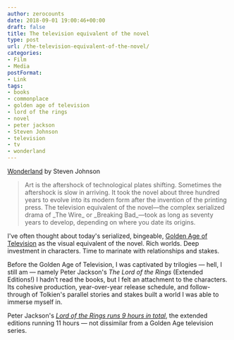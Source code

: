 ```yaml
---
author: zerocounts
date: 2018-09-01 19:00:46+00:00
draft: false
title: The television equivalent of the novel
type: post
url: /the-television-equivalent-of-the-novel/
categories:
- Film
- Media
postFormat:
- Link
tags:
- books
- commonplace
- golden age of television
- lord of the rings
- novel
- peter jackson
- Steven Johnson
- television
- tv
- wonderland
---
```


[Wonderland](https://www.penguinrandomhouse.com/books/533949/wonderland-by-steven-johnson/) by Steven Johnson


<blockquote>Art is the aftershock of technological plates shifting. Sometimes the aftershock is slow in arriving. It took the novel about three hundred years to evolve into its modern form after the invention of the printing press. The television equivalent of the novel—the complex serialized drama of _The Wire_ or _Breaking Bad_—took as long as seventy years to develop, depending on where you date its origins.

</blockquote>

I've often thought about today's serialized, bingeable, [Golden Age of Television](https://en.m.wikipedia.org/wiki/Golden_Age_of_Television_(2000s–present)) as the visual equivalent of the novel. Rich worlds. Deep investment in characters. Time to marinate with relationships and stakes.

Before the Golden Age of Television, I was captivated by trilogies — hell, I still am — namely Peter Jackson's _The Lord of the Rings_ (Extended Editions!) I hadn't read the books, but I felt an attachment to the characters. Its cohesive production, year-over-year release schedule, and follow-through of Tolkien's parallel stories and stakes built a world I was able to immerse myself in.

Peter Jackson's _[Lord of the Rings runs 9 hours in total](https://en.m.wikipedia.org/wiki/The_Lord_of_the_Rings_(film_series)#Home_media)_, the extended editions running 11 hours — not dissimilar from a Golden Age television series.
